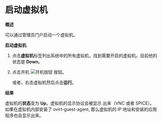 # 启动虚拟机

**概述**

可以通过管理员门户启动一个虚拟机。


**启动虚拟机**

1. 点击**虚拟机**标签列出系统中的所有虚拟机，找到需要开启的虚拟机。目前他的状态是 **Down**。

2. 点击开机 ![开机按钮](images/vm-start.btn.png) 按钮。

   或者，右击虚拟机然后点击**运行**。


**结果**

虚拟机的**状态**变为 **Up**。虚拟机的显示协议会被显示 出来（VNC 或者
SPICE）。如果在虚拟机内部安装了 ovirt-guest-agent, 那么虚拟机的 IP
地址和安装的应用程序也会显示出来。

